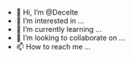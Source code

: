 - 👋 Hi, I’m @Decelte
- 👀 I’m interested in ...
- 🌱 I’m currently learning ...
- 💞️ I’m looking to collaborate on ...
- 📫 How to reach me ...

<!---
Decelte/Decelte is a ✨ special ✨ repository because its `README.md` (this file) appears on your GitHub profile.
You can click the Preview link to take a look at your changes.
--->
